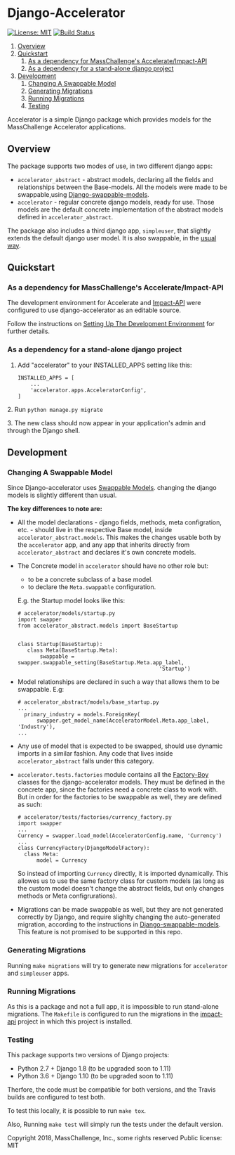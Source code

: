 # Django-Accelerator

 [![License: MIT](https://img.shields.io/badge/License-MIT-yellow.svg)](https://opensource.org/licenses/MIT)
[![Build Status](https://travis-ci.org/masschallenge/impact-api.svg?branch=development)](https://travis-ci.org/masschallenge/django-accelerator)

1. [Overview](#overview)
2. [Quickstart](#quickstart)
   1. [As a dependency for MassChallenge's Accelerate/Impact-API](
  #as-a-dependency-for-masschallenges-accelerateimpact-api)
   2. [As a dependency for a stand-alone django project](
   #as-a-dependency-for-a-stand-alone-django-project)
3. [Development](#Development)
   1. [Changing A Swappable Model](#changing-a-swappable-model)
   2. [Generating Migrations](#generating-migrations)
   3. [Running Migrations](#running-migrations)
   4. [Testing](#testing)

Accelerator is a simple Django package which provides models for the
MassChallenge Accelerator applications.

## Overview

The package supports two modes of use, in two different django apps:

- `accelerator_abstract` - abstract models, declaring all the fields
and relationships between the Base-models. All the models were made to
be swappable,using [Django-swappable-models](
https://github.com/wq/django-swappable-models).
- `accelerator` - regular concrete django models, ready for use. Those
models are the default concrete implementation of the abstract models
defined in `accelerator_abstract`.

The package also includes a third django app, `simpleuser`, that
slightly extends the default django user model. It is also swappable,
in the [usual way](
https://docs.djangoproject.com/en/2.0/topics/auth/customizing/#changing-to-a-custom-user-model-mid-project).


## Quickstart

### As a dependency for MassChallenge's Accelerate/Impact-API

The development environment for Accelerate and [Impact-API](
https://github.com/masschallenge/impact-api/) were configured to use
django-accelerator as an editable source.

Follow the instructions on [Setting Up The Development Environment](
https://github.com/masschallenge/standards/blob/AC-5050/setup_development_environment.md)
for further details.

### As a dependency for a stand-alone django project

1.  Add "accelerator" to your INSTALLED\_APPS setting like this:
    
        INSTALLED_APPS = [
            ...
            'accelerator.apps.AcceleratorConfig',
        ]

2\. Run `python manage.py migrate` 

3\. The new class should now appear in your application's admin and
through the Django shell.

## Development

### Changing A Swappable Model

Since Django-accelerator uses [Swappable Models](
https://github.com/wq/django-swappable-models). changing the django
models is slightly different than usual.

**The key differences to note are:**

- All the model declarations - django fields, methods, meta configration,
etc. - should live in the respective Base model, inside 
`accelerator_abstract.models`. This makes the changes usable both
by the `accelerator` app, and any app that inherits directly
from `accelerator_abstract` and declares it's own concrete models.
- The Concrete model in `accelerator` should have no other role
but:
   - to be a concrete subclass of a base model.
   - to declare the `Meta.swappable` configuration.
 
  E.g. the Startup model looks like this:
  ```
  # accelerator/models/startup.py
  import swapper
  from accelerator_abstract.models import BaseStartup
  
  
  class Startup(BaseStartup):
     class Meta(BaseStartup.Meta):
         swappable = swapper.swappable_setting(BaseStartup.Meta.app_label,
                                               'Startup')
  ```
- Model relationships are declared in such a way that allows them to 
be swappable. E.g:
  ```
  # accelerator_abstract/models/base_startup.py
  ...
    primary_industry = models.ForeignKey(
        swapper.get_model_name(AcceleratorModel.Meta.app_label, 'Industry'),  
  ...
  ```
- Any use of model that is expected to be swapped, should use
dynamic imports in a similar fashion. Any code that lives inside
`accelerator_abstract` falls under this category.
- `accelerator.tests.factories` module contains all the [Factory-Boy](
http://factoryboy.readthedocs.io/en/latest/) classes for the
django-accelerator models. They must be defined in the concrete
app, since the factories need a concrete class to work with. But in order
for the factories to be swappable as well, they are defined as such:
  ```
  # accelerator/tests/factories/currency_factory.py
  import swapper
  ...
  Currency = swapper.load_model(AcceleratorConfig.name, 'Currency')
  ...
  class CurrencyFactory(DjangoModelFactory):
    class Meta:
        model = Currency
  ```
  So instead of importing `Currency` directly, it is imported dynamically.
  This allowes us to use the same factory class for custom models (as
  long as the custom model doesn't change the abstract fields, but
  only changes methods or Meta configrurations).
- Migrations can be made swappable as well, but they are not
generated correctly by Django, and require slighlty changing the 
auto-generated migration, according to the instructions in
[Django-swappable-models](https://github.com/wq/django-swappable-models).
This feature is not promised to be supported in this repo.

### Generating Migrations

Running `make migrations` will try to generate new migrations
for `accelerator` and `simpleuser` apps.


### Running Migrations

As this is a package and not a full app, it is impossible
to run stand-alone migrations. The `Makefile` is configured
to run the migrations in the [impact-api](
https://github.com/masschallenge/impact-api/) project in
which this project is installed.

### Testing

This package supports two versions of Django projects:
- Python 2.7 + Django 1.8 (to be upgraded soon to 1.11)
- Python 3.6 + Django 1.10 (to be upgraded soon to 1.11)

Therfore, the code must be compatible for both versions,
and the Travis builds are configured to test both.

To test this locally, it is possible to run `make tox`.

Also, Running `make test` will simply run the tests
under the default version.


Copyright 2018, MassChallenge, Inc., some rights reserved
Public license: MIT
